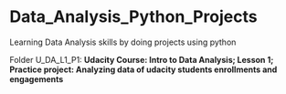 # Data_Analysis_Python_Projects

Learning Data Analysis skills by doing projects using python

Folder U_DA_L1_P1:
**Udacity Course: Intro to Data Analysis; Lesson 1; Practice project: Analyzing data of udacity students enrollments and engagements**
